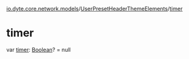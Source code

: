 [io.dyte.core.network.models](../index.md)/[UserPresetHeaderThemeElements](index.md)/[timer](timer.md)

# timer


var [timer](timer.md): [Boolean](https://kotlinlang.org/api/latest/jvm/stdlib/kotlin/-boolean/index.html)? = null

